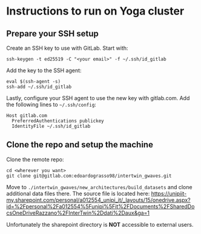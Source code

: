 # Instructions to run on Yoga cluster

## Prepare your SSH setup
Create an SSH key to use with GitLab. Start with:

```
ssh-keygen -t ed25519 -C "<your email>" -f ~/.ssh/id_gitlab
```

Add the key to the SSH agent:

```
eval $(ssh-agent -s)
ssh-add ~/.ssh/id_gitlab
```

Lastly, configure your SSH agent to use the new key with gitlab.com.
Add the following lines to `~/.ssh/config`:

```
Host gitlab.com
  PreferredAuthentications publickey
  IdentityFile ~/.ssh/id_gitlab
```

## Clone the repo and setup the machine
Clone the remote repo:

```
cd <wherever you want>
git clone git@gitlab.com:edoardograsso98/intertwin_gwaves.git
```

Move to `./intertwin_gwaves/new_architectures/build_datasets` and clone additional data files there.
The source file is located here: https://unipiit-my.sharepoint.com/personal/a012554_unipi_it/_layouts/15/onedrive.aspx?id=%2Fpersonal%2Fa012554%5Funipi%5Fit%2FDocuments%2FSharedDocsOneDriveRazzano%2FInterTwin%2Ddati%2Daux&ga=1

Unfortunately the sharepoint directory is **NOT** accessible to external users.
